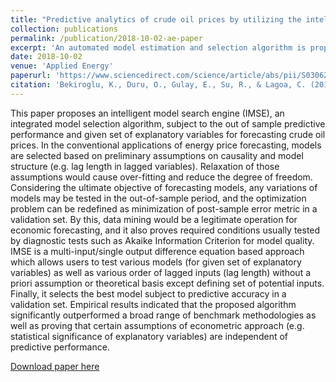 ```yaml
---
title: "Predictive analytics of crude oil prices by utilizing the intelligent model search engine"
collection: publications
permalink: /publication/2018-10-02-ae-paper
excerpt: 'An automated model estimation and selection algorithm is proposed.'
date: 2018-10-02
venue: 'Applied Energy'
paperurl: 'https://www.sciencedirect.com/science/article/abs/pii/S0306261918311000'
citation: 'Bekiroglu, K., Duru, O., Gulay, E., Su, R., & Lagoa, C. (2018). Predictive analytics of crude oil prices by utilizing the intelligent model search engine. Applied Energy, 228, 2387-2397.'
---
```

This paper proposes an intelligent model search engine (IMSE), an integrated model selection algorithm, subject to the out of sample predictive performance and given set of explanatory variables for forecasting crude oil prices. In the conventional applications of energy price forecasting, models are selected based on preliminary assumptions on causality and model structure (e.g. lag length in lagged variables). Relaxation of those assumptions would cause over-fitting and reduce the degree of freedom. Considering the ultimate objective of forecasting models, any variations of models may be tested in the out-of-sample period, and the optimization problem can be redefined as minimization of post-sample error metric in a validation set. By this, data mining would be a legitimate operation for economic forecasting, and it also proves required conditions usually tested by diagnostic tests such as Akaike Information Criterion for model quality. IMSE is a multi-input/single output difference equation based approach which allows users to test various models (for given set of explanatory variables) as well as various order of lagged inputs (lag length) without a priori assumption or theoretical basis except defining set of potential inputs. Finally, it selects the best model subject to predictive accuracy in a validation set. Empirical results indicated that the proposed algorithm significantly outperformed a broad range of benchmark methodologies as well as proving that certain assumptions of econometric approach (e.g. statistical significance of explanatory variables) are independent of predictive performance.

[Download paper here](https://www.sciencedirect.com/science/article/abs/pii/S0306261918311000)
